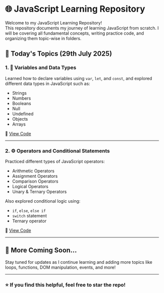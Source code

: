# 🌐 JavaScript Learning Repository

Welcome to my JavaScript Learning Repository!  
This repository documents my journey of learning JavaScript from scratch. I will be covering all fundamental concepts, writing practice code, and organizing them topic-wise in folders.

## 📅 Today's Topics (29th July 2025)

### 1. 📌 Variables and Data Types  
Learned how to declare variables using `var`, `let`, and `const`, and explored different data types in JavaScript such as:  
- Strings  
- Numbers  
- Booleans  
- Null  
- Undefined  
- Objects  
- Arrays  

🔗 [View Code](https://github.com/rutujas11/Javascript_Learning/tree/main/Variables%20and%20datatypes)

---

### 2. ⚙️ Operators and Conditional Statements  
Practiced different types of JavaScript operators:  
- Arithmetic Operators  
- Assignment Operators  
- Comparison Operators  
- Logical Operators  
- Unary & Ternary Operators  

Also explored conditional logic using:  
- `if`, `else`, `else if`  
- `switch` statement  
- Ternary operator  

🔗 [View Code](https://github.com/rutujas11/Javascript_Learning/tree/main/operators%20and%20conditional%20statements)

---

## 📘 More Coming Soon...  
Stay tuned for updates as I continue learning and adding more topics like loops, functions, DOM manipulation, events, and more!

---

### ⭐️ If you find this helpful, feel free to star the repo!


